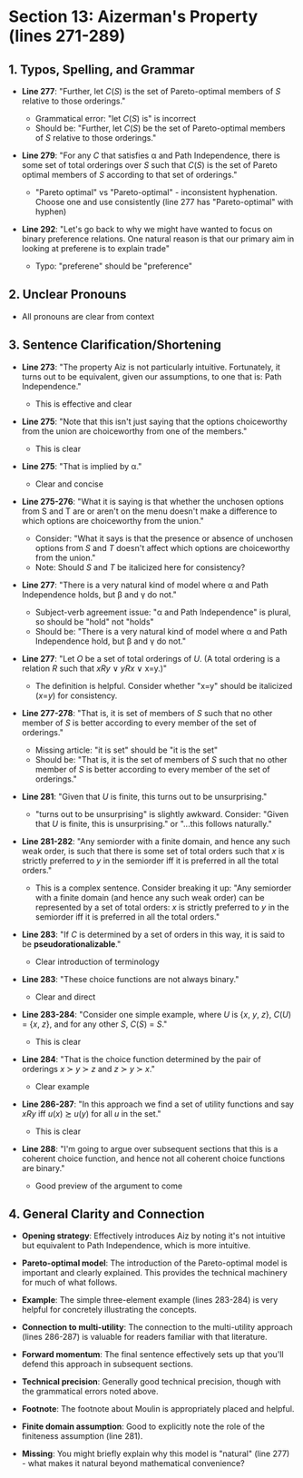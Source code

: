 # Section 13: Aizerman's Property (lines 271-289)

## 1. Typos, Spelling, and Grammar
- **Line 277**: "Further, let *C*(*S*) is the set of Pareto-optimal members of *S* relative to those orderings."
  - Grammatical error: "let *C*(*S*) is" is incorrect
  - Should be: "Further, let *C*(*S*) be the set of Pareto-optimal members of *S* relative to those orderings."

- **Line 279**: "For any *C* that satisfies α and Path Independence, there is some set of total orderings over *S* such that *C*(*S*) is the set of Pareto optimal members of *S* according to that set of orderings."
  - "Pareto optimal" vs "Pareto-optimal" - inconsistent hyphenation. Choose one and use consistently (line 277 has "Pareto-optimal" with hyphen)

- **Line 292**: "Let's go back to why we might have wanted to focus on binary preference relations. One natural reason is that our primary aim in looking at preferene is to explain trade"
  - Typo: "preferene" should be "preference"

## 2. Unclear Pronouns
- All pronouns are clear from context

## 3. Sentence Clarification/Shortening
- **Line 273**: "The property Aiz is not particularly intuitive. Fortunately, it turns out to be equivalent, given our assumptions, to one that is: Path Independence."
  - This is effective and clear

- **Line 275**: "Note that this isn't just saying that the options choiceworthy from the union are choiceworthy from one of the members."
  - This is clear

- **Line 275**: "That is implied by α."
  - Clear and concise

- **Line 275-276**: "What it is saying is that whether the unchosen options from S and T are or aren't on the menu doesn't make a difference to which options are choiceworthy from the union."
  - Consider: "What it says is that the presence or absence of unchosen options from *S* and *T* doesn't affect which options are choiceworthy from the union."
  - Note: Should *S* and *T* be italicized here for consistency?

- **Line 277**: "There is a very natural kind of model where α and Path Independence holds, but β and γ do not."
  - Subject-verb agreement issue: "α and Path Independence" is plural, so should be "hold" not "holds"
  - Should be: "There is a very natural kind of model where α and Path Independence hold, but β and γ do not."

- **Line 277**: "Let *O* be a set of total orderings of *U*. (A total ordering is a relation *R* such that *xRy* ∨ *yRx* ∨ x=y.)"
  - The definition is helpful. Consider whether "x=y" should be italicized (*x*=*y*) for consistency.

- **Line 277-278**: "That is, it is set of members of *S* such that no other member of *S* is better according to every member of the set of orderings."
  - Missing article: "it is set" should be "it is the set"
  - Should be: "That is, it is the set of members of *S* such that no other member of *S* is better according to every member of the set of orderings."

- **Line 281**: "Given that *U* is finite, this turns out to be unsurprising."
  - "turns out to be unsurprising" is slightly awkward. Consider: "Given that *U* is finite, this is unsurprising." or "...this follows naturally."

- **Line 281-282**: "Any semiorder with a finite domain, and hence any such weak order, is such that there is some set of total orders such that *x* is strictly preferred to *y* in the semiorder iff it is preferred in all the total orders."
  - This is a complex sentence. Consider breaking it up: "Any semiorder with a finite domain (and hence any such weak order) can be represented by a set of total orders: *x* is strictly preferred to *y* in the semiorder iff it is preferred in all the total orders."

- **Line 283**: "If *C* is determined by a set of orders in this way, it is said to be **pseudorationalizable**."
  - Clear introduction of terminology

- **Line 283**: "These choice functions are not always binary."
  - Clear and direct

- **Line 283-284**: "Consider one simple example, where *U* is {*x*, *y*, *z*}, *C*(*U*) = {*x*, *z*}, and for any other *S*, *C*(*S*) = *S*."
  - This is clear

- **Line 284**: "That is the choice function determined by the pair of orderings *x* ≻ *y* ≻ *z* and *z* ≻ *y* ≻ *x*."
  - Clear example

- **Line 286-287**: "In this approach we find a set of utility functions and say *xRy* iff *u*(*x*) ≿ *u*(*y*) for all *u* in the set."
  - This is clear

- **Line 288**: "I'm going to argue over subsequent sections that this is a coherent choice function, and hence not all coherent choice functions are binary."
  - Good preview of the argument to come

## 4. General Clarity and Connection
- **Opening strategy**: Effectively introduces Aiz by noting it's not intuitive but equivalent to Path Independence, which is more intuitive.

- **Pareto-optimal model**: The introduction of the Pareto-optimal model is important and clearly explained. This provides the technical machinery for much of what follows.

- **Example**: The simple three-element example (lines 283-284) is very helpful for concretely illustrating the concepts.

- **Connection to multi-utility**: The connection to the multi-utility approach (lines 286-287) is valuable for readers familiar with that literature.

- **Forward momentum**: The final sentence effectively sets up that you'll defend this approach in subsequent sections.

- **Technical precision**: Generally good technical precision, though with the grammatical errors noted above.

- **Footnote**: The footnote about Moulin is appropriately placed and helpful.

- **Finite domain assumption**: Good to explicitly note the role of the finiteness assumption (line 281).

- **Missing**: You might briefly explain why this model is "natural" (line 277) - what makes it natural beyond mathematical convenience?
